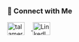 ### 🤝 Connect with Me

<p align="left">
  <a href="https://leetcode.com/talamery" target="_blank">
    <img align="center" src="https://raw.githubusercontent.com/rahuldkjain/github-profile-readme-generator/master/src/images/icons/Social/leet-code.svg" alt="talamery" height="30" width="40" style="margin-right: 15px;" />
  </a>
  <a href="https://linkedin.com/in/tala-damery-547a5a347" target="_blank">
    <img align="center" src="https://raw.githubusercontent.com/rahuldkjain/github-profile-readme-generator/master/src/images/icons/Social/linked-in-alt.svg" alt="LinkedIn" height="30" width="40" />
  </a>
</p>
